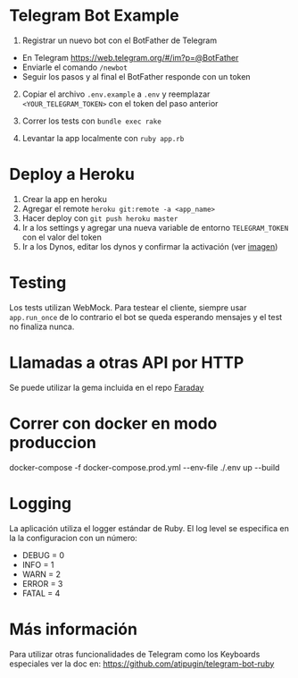 Telegram Bot Example
====================

1. Registrar un nuevo bot con el BotFather de Telegram

* En Telegram https://web.telegram.org/#/im?p=@BotFather
* Enviarle el comando `/newbot`
* Seguir los pasos y al final el BotFather responde con un token

2. Copiar el archivo `.env.example` a `.env` y reemplazar `<YOUR_TELEGRAM_TOKEN>` con el token del paso anterior

3. Correr los tests con `bundle exec rake`

4. Levantar la app localmente con `ruby app.rb`

# Deploy a Heroku

1. Crear la app en heroku
2. Agregar el remote `heroku git:remote -a <app_name>`
3. Hacer deploy con `git push heroku master`
4. Ir a los settings y agregar una nueva variable de entorno `TELEGRAM_TOKEN` con el valor del token
5. Ir a los Dynos, editar los dynos y confirmar la activación (ver [imagen](https://www.dropbox.com/s/h2hqimu7pbsqrhj/Screenshot%202019-05-15%2021.38.07.png?dl=0))

# Testing

Los tests utilizan WebMock. Para testear el cliente, siempre usar `app.run_once` de lo contrario el bot se queda esperando mensajes y el test no finaliza nunca.

# Llamadas a otras API por HTTP

Se puede utilizar la gema incluida en el repo [Faraday](https://github.com/lostisland/faraday#faraday)

# Correr con docker en modo produccion

docker-compose -f docker-compose.prod.yml --env-file ./.env up --build


# Logging

La aplicación utiliza el logger estándar de Ruby.
El log level se especifica en la la configuracion con un número:

* DEBUG = 0
* INFO = 1
* WARN = 2
* ERROR = 3
* FATAL = 4

# Más información

Para utilizar otras funcionalidades de Telegram como los Keyboards especiales ver la doc en: https://github.com/atipugin/telegram-bot-ruby
